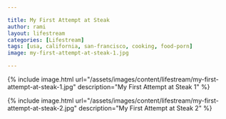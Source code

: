 ```yaml
---

title: My First Attempt at Steak
author: rami
layout: lifestream 
categories: [Lifestream]
tags: [usa, california, san-francisco, cooking, food-porn]
image: my-first-attempt-at-steak-1.jpg

---
```


{% include image.html url="/assets/images/content/lifestream/my-first-attempt-at-steak-1.jpg" description="My First Attempt at Steak 1" %}

{% include image.html url="/assets/images/content/lifestream/my-first-attempt-at-steak-2.jpg" description="My First Attempt at Steak 2" %}
